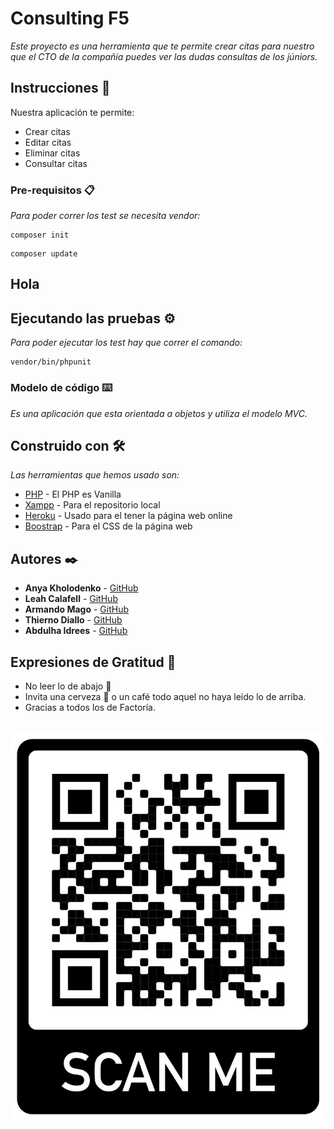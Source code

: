 # Consulting F5

_Este proyecto es una herramienta que te permite crear citas para nuestro que el CTO de la compañía puedes ver las dudas consultas de los júniors._

## Instrucciones 🚀

Nuestra aplicación te permite:
- Crear citas
- Editar citas
- Eliminar citas
- Consultar citas

### Pre-requisitos 📋

_Para poder correr los test se necesita vendor:_

```
composer init
```
```
composer update
```
## Hola
## Ejecutando las pruebas ⚙️

_Para poder ejecutar los test hay que correr el comando:_

```
vendor/bin/phpunit
```

### Modelo de código ⌨️

_Es una aplicación que esta orientada a objetos y utiliza el modelo MVC._

## Construido con 🛠️

_Las herramientas que hemos usado son:_

* [PHP](https://github.com/php/) - El PHP es Vanilla
* [Xampp](https://www.apachefriends.org/index.html) - Para el repositorio local
* [Heroku](https://dashboard.heroku.com/) - Usado para el tener la página web online
* [Boostrap](https://getbootstrap.com/) - Para el CSS de la página web

## Autores ✒️

* **Anya Kholodenko** - [GitHub](https://github.com/a-xo)
* **Leah Calafell** - [GitHub](#https://github.com/leahcalafell97)
* **Armando Mago** - [GitHub](https://github.com/Armun4)
* **Thierno Diallo** - [GitHub](#https://github.com/thierno1492)
* **Abdulha Idrees** - [GitHub](https://github.com/PPIICCAA)

## Expresiones de Gratitud 🎁

* No leer lo de abajo 📢
* Invita una cerveza 🍺 o un café todo aquel no haya leído lo de arriba.
* Gracias a todos los de Factoría.


##

![qr code for the app page](src/img/qr_code.JPG)
